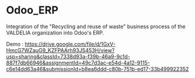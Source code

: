 # Odoo_ERP
Integration of the "Recycling and reuse of waste" business process of the VALDELIA organization into Odoo's ERP.

Demo : https://drive.google.com/file/d/1GxV-HmcG7WZauG9_KZFPAArh93JS453H/view?usp=sharing&classId=7338d93a-f39b-46a9-9c1d-887f7db66946&assignmentId=49c7d3ac-e54d-4a12-9115-c6e14dd63a46&submissionId=b8ea6ddd-c80b-751b-ed17-33b499922352
